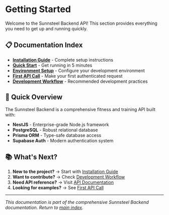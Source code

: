 # Getting Started

Welcome to the Sunnsteel Backend API! This section provides everything you need to get up and running quickly.

## 📋 Documentation Index

- **[Installation Guide](INSTALLATION.md)** - Complete setup instructions
- **[Quick Start](QUICK_START.md)** - Get running in 5 minutes
- **[Environment Setup](ENVIRONMENT_SETUP.md)** - Configure your development environment
- **[First API Call](FIRST_API_CALL.md)** - Make your first authenticated request
- **[Development Workflow](DEVELOPMENT_WORKFLOW.md)** - Recommended development practices

## 🚀 Quick Overview

The Sunnsteel Backend is a comprehensive fitness and training API built with:
- **NestJS** - Enterprise-grade Node.js framework
- **PostgreSQL** - Robust relational database
- **Prisma ORM** - Type-safe database access
- **Supabase Auth** - Modern authentication system

## 📚 What's Next?

1. **New to the project?** → Start with [Installation Guide](INSTALLATION.md)
2. **Want to contribute?** → Check [Development Workflow](DEVELOPMENT_WORKFLOW.md)
3. **Need API reference?** → Visit [API Documentation](../api/README.md)
4. **Looking for examples?** → See [First API Call](FIRST_API_CALL.md)

---

*This documentation is part of the comprehensive Sunnsteel Backend documentation. Return to [main index](../README.md).*
